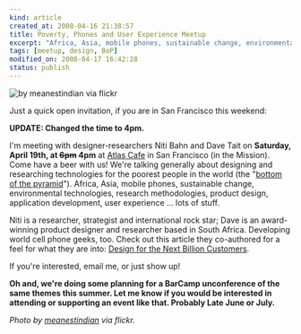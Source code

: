 ```yaml
--- 
kind: article
created_at: 2008-04-16 21:38:57
title: Poverty, Phones and User Experience Meetup
excerpt: "Africa, Asia, mobile phones, sustainable change, environmental technologies, research methodologies, product design, application development, user experience ... lots of stuff."
tags: [meetup, design, BoP]
modified_on: 2008-04-17 16:42:28
status: publish
---
```


<img src='http://farm1.static.flickr.com/62/217338309_49a8181e6a.jpg' alt='by meanestindian via flickr' class='alignleft' />

Just a quick open invitation, if you are in San Francisco this weekend: 

<strong>UPDATE: Changed the time to 4pm. </strong>

I'm meeting with designer-researchers Niti Bahn and Dave Tait on <strong>Saturday, April 19th, at <strike>6pm</strike> 4pm</strong> at <a href="http://www.atlascafe.net">Atlas Cafe</a> in San Francisco (in the Mission). Come have a beer with us! We're talking generally about designing and researching technologies for the poorest people in the world (the "<a href="http://en.wikipedia.org/wiki/Bottom_of_the_Pyramid">bottom of the pyramid</a>"). Africa, Asia, mobile phones, sustainable change, environmental technologies, research methodologies, product design, application development, user experience ... lots of stuff. 

Niti is a researcher, strategist and international rock star; Dave is an award-winning product designer and researcher based in South Africa. Developing world cell phone geeks, too. Check out this article they co-authored for a feel for what they are into: <a href="http://www.core77.com/blog/featured_items/design_for_the_next_billion_customers_by_niti_bhan_and_dave_tait_9368.asp">Design for the Next Billion Customers</a>. 

If you're interested, email me, or just show up!

<strong>Oh and, we're doing some planning for a BarCamp unconference of the same themes this summer. Let me know if you would be interested in attending or supporting an event like that. Probably Late June or July.</strong> 

<em>Photo by <a href="http://www.flickr.com/photos/meanestindian/">meanestindian</a> via flickr. </em>